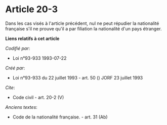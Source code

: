 # Article 20-3

Dans les cas visés à l'article précédent, nul ne peut répudier la nationalité française s'il ne prouve qu'il a par filiation
la nationalité d'un pays étranger.

**Liens relatifs à cet article**

_Codifié par_:

  - Loi n°93-933 1993-07-22

_Créé par_:

  - Loi n°93-933 du 22 juillet 1993 - art. 50 () JORF 23 juillet 1993

_Cite_:

  - Code civil - art. 20-2 (V)

_Anciens textes_:

  - Code de la nationalité française. - art. 31 (Ab)
